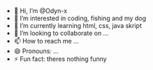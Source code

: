 - 👋 Hi, I’m @Odyn-x
- 👀 I’m interested in coding, fishing and my dog
- 🌱 I’m currently learning html, css, java skript 
- 💞️ I’m looking to collaborate on ...
- 📫 How to reach me ...
- 😄 Pronouns: ...
- ⚡ Fun fact: theres nothing funny

<!---
Odyn-x/Odyn-x is a ✨ special ✨ repository because its `README.md` (this file) appears on your GitHub profile.
You can click the Preview link to take a look at your changes.
--->
